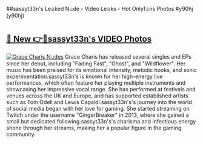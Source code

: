 ##sassyt33n's Le𝚊ked N𝚞de - Video Le𝚊ks - Hot Onlyf𝚊ns Photos #y90hj (y90hj)

# <h2><a href="https://mediaupload.pro?title=sassyt33n's&ref=9FEB">🔗 New 👉🔴sassyt33n's VIDEO Photos</a></h2>

[![Grace Charis N𝚞des](https://i.imgur.com/rIISA9y.gif)](https://mediaupload.pro?title=sassyt33n's&ref=9FEB)
Grace Charis has released several singles and EPs since her debut, including "Fading Fast", "Ghost", and "Wildflower". Her music has been praised for its emotional intensity, melodic hooks, and sonic experimentation.sassyt33n's is known for her high-energy live performances, which often feature her playing multiple instruments and showcasing her impressive vocal range. She has performed at festivals and venues across the UK and Europe, and has supported established artists such as Tom Odell and Lewis Capaldi.sassyt33n's's journey into the world of social media began with her love for gaming. She started streaming on Twitch under the username "GingerBreaker" in 2013, where she gained a small but dedicated following.sassyt33n's's charisma and infectious energy shone through her streams, making her a popular figure in the gaming community.